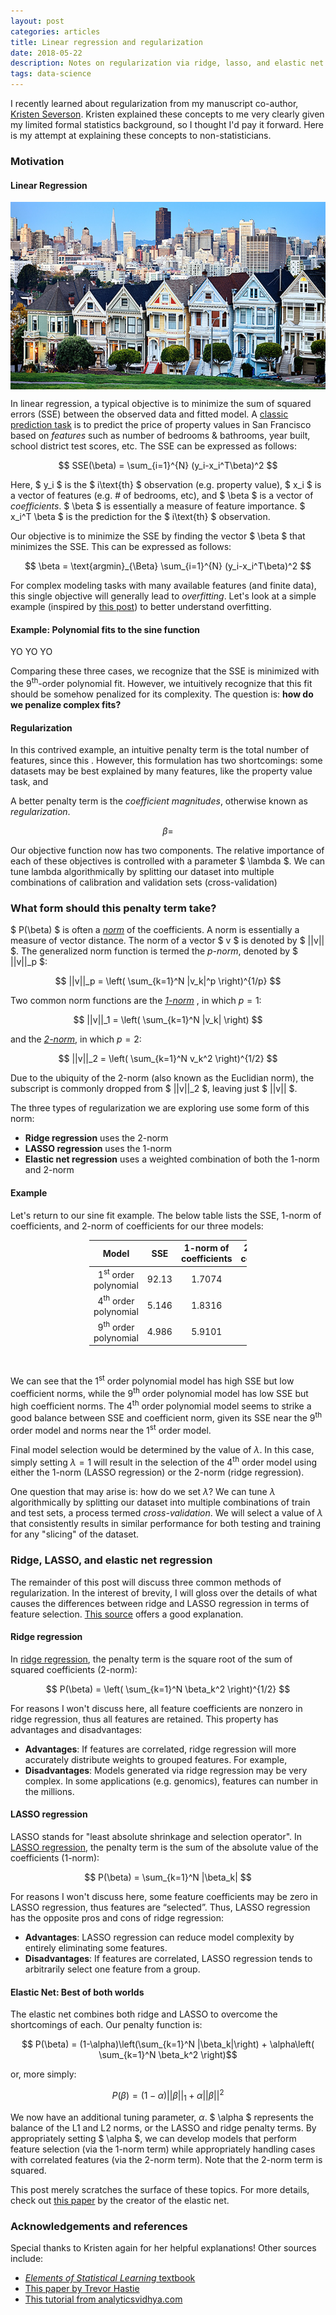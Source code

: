 ```yaml
---
layout: post
categories: articles
title: Linear regression and regularization
date: 2018-05-22
description: Notes on regularization via ridge, lasso, and elastic net
tags: data-science
---
```


I recently learned about regularization from my manuscript co-author,
[Kristen Severson](https://kseverso.github.io).
Kristen explained these concepts to me very clearly
given my limited formal statistics background, so I thought I'd pay it forward.
Here is my attempt at explaining these concepts to non-statisticians.

### Motivation
#### Linear Regression

<p>
<img src="/img/lasso_ridge_enet/Victorian_houses_SF.jpg" style="display:block; margin-left: auto; margin-right: auto; height:300px;">
</p>

In linear regression, a typical objective is to minimize the
sum of squared errors (SSE) between the observed data and fitted model.
A [classic prediction task](http://www.r2d3.us/visual-intro-to-machine-learning-part-1/)
is to predict the price of property values in San Francisco based on *features*
such as number of bedrooms & bathrooms, year built, school district test scores,
etc.
The SSE can be expressed as follows:

$$ SSE(\beta) = \sum_{i=1}^{N} (y_i-x_i^T\beta)^2 $$

Here, $ y_i $ is the $ i\text{th} $ observation (e.g. property value),
$ x_i $ is a vector of features (e.g. # of bedrooms, etc), and $ \beta $
is a vector of *coefficients*.
$ \beta $ is essentially a measure of feature importance.
$ x_i^T \beta $ is the prediction for the $ i\text{th} $ observation.

Our objective is to minimize the SSE by finding the vector $ \beta $
that minimizes the SSE.
This can be expressed as follows:

$$ \beta = \text{argmin}_{\Beta} \sum_{i=1}^{N} (y_i-x_i^T\beta)^2 $$

For complex modeling tasks with many available features (and finite data), this
single objective will generally lead to *overfitting*.
Let's look at a simple example (inspired by
[this post](https://www.analyticsvidhya.com/blog/2016/01/complete-tutorial-ridge-lasso-regression-python/))
to better understand overfitting.

#### Example: Polynomial fits to the sine function

YO YO YO

Comparing these three cases, we recognize that the SSE is minimized with the
9<sup>th</sup>-order polynomial fit.
However, we intuitively recognize that this fit should be somehow penalized for
its complexity. The question is: **how do we penalize complex fits?**

#### Regularization

In this contrived example, an intuitive penalty term is the total
number of features, since this . However, this formulation has two shortcomings:
some datasets may be best explained by many features, like the property value task,
and

A better penalty term is the *coefficient magnitudes*,
otherwise known as *regularization*.

$$ \beta = $$

Our objective function now has two components.
The relative importance of each of these objectives is controlled
with a parameter $ \lambda $.
We can tune lambda algorithmically by splitting our dataset into multiple
combinations of calibration and validation sets (cross-validation)

### What form should this penalty term take?

$ P(\beta) $ is often a [*norm*](https://en.wikipedia.org/wiki/Norm_(mathematics))
of the coefficients.
A norm is essentially a measure of vector distance.
The norm of a vector $ v $ is denoted by $ ||v|| $.
The generalized norm function is termed the *p-norm*, denoted by $ ||v||_p $:

$$ ||v||_p = \left( \sum_{k=1}^N |v_k|^p \right)^{1/p} $$

Two common norm functions are the [*1-norm*]()
, in which $p=1$:

$$ ||v||_1 = \left( \sum_{k=1}^N |v_k| \right) $$

and the [*2-norm*](), in which $p=2$:

$$ ||v||_2 = \left( \sum_{k=1}^N v_k^2 \right)^{1/2} $$

Due to the ubiquity of the 2-norm (also known as the Euclidian norm),
the subscript is commonly dropped from $ ||v||_2 $, leaving just $ ||v|| $.

The three types of regularization we are exploring use some form of this norm:
- **Ridge regression** uses the 2-norm
- **LASSO regression** uses the 1-norm
- **Elastic net regression** uses a weighted combination of both the 1-norm and 2-norm

#### Example
Let's return to our sine fit example. The below table lists
the SSE, 1-norm of coefficients, and 2-norm of coefficients for our three models:

<table style="width:50%; margin-left: auto; margin-right: auto;">
  <thead>
    <tr>
      <th>Model</th>
      <th>SSE</th>
      <th>1-norm of coefficients</th>
      <th>2-norm of coefficients</th>
    </tr>
  </thead>
  <tbody>
  	<tr>
  	  <td style="text-align:center">1<sup>st</sup> order polynomial</td>
  	  <td style="text-align:center">92.13</td>
      <td style="text-align:center">1.7074</td>
      <td style="text-align:center">1.3677</td>
    </tr>
    <tr>
      <td style="text-align:center">4<sup>th</sup> order polynomial</td>
      <td style="text-align:center">5.146</td>
      <td style="text-align:center">1.8316</td>
      <td style="text-align:center">1.3481</td>
    </tr>
    <tr>
      <td style="text-align:center">9<sup>th</sup> order polynomial</td>
      <td style="text-align:center">4.986</td>
      <td style="text-align:center">5.9101</td>
      <td style="text-align:center">2.4848</td>
    </tr>
  </tbody></table>

<br>

We can see that the 1<sup>st</sup> order polynomial model has high SSE but low
coefficient norms, while the 9<sup>th</sup> order polynomial model has low SSE
but high coefficient norms. The 4<sup>th</sup> order polynomial model
seems to strike a good balance between SSE and coefficient norm, given its
SSE near the 9<sup>th</sup> order model and norms near the 1<sup>st</sup> order
model.

Final model selection would be determined by the value of $\lambda$.
In this case, simply setting $\lambda = 1$ will result in the selection of
the 4<sup>th</sup> order model using either the 1-norm (LASSO regression)
or the 2-norm (ridge regression).

One question that may arise is: how do we set $\lambda$?
We can tune $\lambda$ algorithmically by splitting our dataset into multiple combinations
of train and test sets, a process termed *cross-validation*.
We will select a value of $\lambda$ that consistently results in similar
performance for both testing and training for any "slicing" of the dataset.

### Ridge, LASSO, and elastic net regression

The remainder of this post will discuss three common methods of regularization.
In the interest of brevity,
I will gloss over the details of what causes the differences between ridge and
LASSO regression in terms of feature selection.
[This source](https://www.analyticsvidhya.com/blog/2016/01/complete-tutorial-ridge-lasso-regression-python/#five)
offers a good explanation.

#### Ridge regression
In [ridge regression](https://en.wikipedia.org/wiki/Tikhonov_regularization),
the penalty term is the square root of the sum of squared coefficients (2-norm):

$$ P(\beta) = \left( \sum_{k=1}^N \beta_k^2 \right)^{1/2} $$

For reasons I won't discuss here,
all feature coefficients are nonzero in ridge regression, thus all
features are retained.
This property has advantages and disadvantages:
- **Advantages**: If features are correlated, ridge regression will more accurately distribute weights to grouped features. For example,
- **Disadvantages**: Models generated via ridge regression may be very complex.
In some applications (e.g. genomics), features can number in the millions.

#### LASSO regression
LASSO stands for "least absolute shrinkage and selection operator".
In [LASSO regression](https://en.wikipedia.org/wiki/Lasso_(statistics)), the penalty term is the
sum of the absolute value of the coefficients (1-norm):

$$ P(\beta) = \sum_{k=1}^N |\beta_k| $$

For reasons I won't discuss here, some feature coefficients may be zero
in LASSO regression, thus features are “selected”.
Thus, LASSO regression has the opposite pros and cons of ridge regression:
- **Advantages**: LASSO regression can reduce model complexity by entirely eliminating some features.
- **Disadvantages**: If features are correlated,
LASSO regression tends to arbitrarily select one feature from a group.

#### Elastic Net: Best of both worlds
The elastic net combines both ridge and LASSO to overcome the shortcomings of each.
Our penalty function is:

$$ P(\beta) = (1-\alpha)\left(\sum_{k=1}^N |\beta_k|\right) + \alpha\left( \sum_{k=1}^N \beta_k^2 \right)$$

or, more simply:

$$ P(\beta) = (1-\alpha)||\beta||_1 + \alpha||\beta||^2 $$

We now have an additional tuning parameter, $\alpha$.
$ \alpha $ represents the balance of the L1 and L2 norms,
or the LASSO and ridge penalty terms.
By appropriately setting $ \alpha $,
we can develop models that perform feature selection (via the 1-norm term) while
appropriately handling cases with correlated features (via the 2-norm term).
Note that the 2-norm term is squared.

This post merely scratches the surface of these topics.
For more details, check out
[this paper](https://web.stanford.edu/~hastie/Papers/B67.2%20(2005)%20301-320%20Zou%20&%20Hastie.pdf)
by the creator of the elastic net.

### Acknowledgements and references
Special thanks to Kristen again for her helpful explanations!
Other sources include:
- [*Elements of Statistical Learning* textbook](https://web.stanford.edu/~hastie/Papers/ESLII.pdf)
- [This paper by Trevor Hastie](https://web.stanford.edu/~hastie/Papers/B67.2%20(2005)%20301-320%20Zou%20&%20Hastie.pdf)
- [This tutorial from analyticsvidhya.com](https://www.analyticsvidhya.com/blog/2016/01/complete-tutorial-ridge-lasso-regression-python/)
